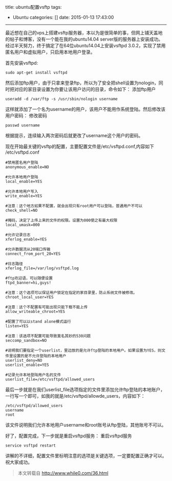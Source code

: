 title: ubuntu配置vsftp
tags:
  - Ubuntu
categories: []
date: 2015-01-13 17:43:00
---
最近想在自己的vps上搭建vsftp服务器，本以为是很简单的事，但网上铺天盖地的帖子和博客，没有一个能在我的ubuntu14.04 server版的服务器上安装成功。经过半天努力，终于搞定了在64位ubuntu14.04上安装vsftpd 3.0.2，实现了禁用匿名用户和虚拟用户，只启用本地用户登录。

首先安装vsftpd:
```
sudo apt-get install vsftpd
```

然后添加ftp用户，由于只拿来登录ftp，所以为了安全把shell设置为nologin，同时把对应的家目录设置为你要让该用户访问的目录，命令如下：
添加ftp用户
```
useradd -d /var/ftp -s /usr/sbin/nologin username
```
这样就添加了一个名为username的用户，该用户不能用作系统登陆。然后修改该用户密码：
修改密码
```
passwd username
```
根据提示，连续输入两次密码后就更改了username这个用户的密码。

现在开始最关键的vsftp的配置，主要配置文件是/etc/vsftpd.conf,内容如下
/etc/vsftpd.conf
```
#禁用匿名用户登陆
anonymous_enable=NO
 
#允许本地用户登陆
local_enable=YES
 
#允许本地用户写入
write_enable=YES
 
#注意：这个地方如果不配置，就会出现只有root用户可以登陆，普通用户不可以
check_shell=NO
 
#掩码，决定了上传上来的文件的权限。设置为000使之有最大权限
local_umask=000
 
#允许记录日志
xferlog_enable=YES
 
#允许数据流从20端口传输
connect_from_port_20=YES
 
#日志路径
xferlog_file=/var/log/vsftpd.log
 
#ftp欢迎语，可以随便设置
ftpd_banner=hi,guys!
 
#注意：这个选项可以保证用户锁定在指定的家目录里，防止系统文件被修改。
chroot_local_user=YES
 
#注意：这个不配置有可能出现只能下载不能上传
allow_writeable_chroot=YES
 
#配置了可以以stand alone模式运行
listen=YES
 
#注意：该选项不配置可能导致莫名其妙的530问题
seccomp_sandbox=NO
 
#说明我们要指定一个userlist，里边放的是允许ftp登陆的本地用户。如果设置为YES，则文件里设置的是不允许登陆的本地用户
userlist_deny=NO
userlist_enable=YES
 
#记录允许本地登陆用户名的文件
userlist_file=/etc/vsftpd/allowed_users
```
最后一步就是在我们userlist_file选项指定的文件里添加允许ftp登陆的本地账户，一行写一个即可，如我的就是/etc/vsftpd/allowde_users，内容如下：
```
/etc/vsftpd/allowed_users
username
root
```
该文件说明我们允许本地用户username和root账号从ftp登陆，其他账号不可以。

好了，配置完成，下一步就是重启vsftpd服务：
重启vsftpd服务
```
service vsftpd restart
```

讲解的不详细，配置文件里标明注意的选项是关键选项，一定要配置正确才可以。祝大家成功。
> 本文转载自 http://www.while0.com/36.html